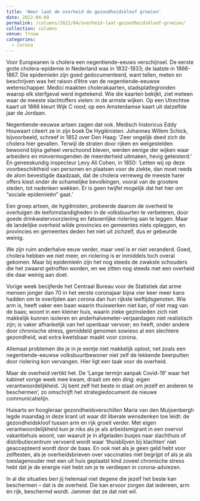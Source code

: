 ```yaml
---
title: 'Weer laat de overheid de gezondheidskloof groeien'
date: 2022-04-09
permalink: /columns/2022/04/overheid-laat-gezondheidskloof-groeien/
collection: columns
venue: Trouw
categories:
  - Corona
---
```


Voor Europeanen is cholera een negentiende-eeuws verschijnsel. De eerste grote cholera-epidemie in Nederland was in 1832-1833; de laatste in 1866-1867. Die epidemieën zijn goed gedocumenteerd, want tellen, meten en beschrijven was het raison d’être van de negentiende-eeuwse wetenschapper. Medici maakten cholerakaarten, stadsplattegronden waarop elk sterfgeval werd ingetekend. Wie die kaarten bekijkt, ziet meteen waar de meeste slachtoffers vielen: in de armste wijken. Op een Utrechtse kaart uit 1866 kleurt Wijk C rood; op een Amsterdamse kaart uit datzelfde jaar de Jordaan.

Negentiende-eeuwse artsen zagen dat ook. Medisch historicus Eddy Houwaart citeert ze in zijn boek De Hygiënisten. Johannes Willem Schick, bijvoorbeeld, schreef in 1852 over Den Haag: ‘Zeer ongelijk deed zich de cholera hier gevallen. Terwijl de straten door rijken en welgestelden bewoond bijna geheel verschoond bleven, werden eenige der wijken waar arbeiders en minvermogenden de meerderheid uitmaken, hevig geteisterd.’ En geneeskundig inspecteur Levy Ali Cohen, in 1850: ‘Letten wij op deze voorbeschiktheid van personen en plaatsen voor de ziekte, dan moet reeds de alom bevestigde daadzaak, dat de cholera verreweg de meeste harer offers kiest onder de schamelijke bevolkingen, vooral van de grootere steden, tot nadenken wekken. Er is geen twijfel mogelijk dat het hier om “sociale epidemieën” gaat.’

Een groep artsen, de hygiënisten, probeerde daarom de overheid te overtuigen de leefomstandigheden in de volksbuurten te verbeteren, door goede drinkwatervoorziening en fatsoenlijke riolering aan te leggen. Maar de landelijke overheid wilde provincies en gemeentes niets opleggen, en provincies en gemeentes deden het niet uit zichzelf, dus er gebeurde weinig.

We zijn ruim anderhalve eeuw verder, maar veel is er niet veranderd. Goed, cholera hebben we niet meer, en riolering is er inmiddels toch overal gekomen. Maar bij epidemieën zijn het nog steeds de zwakste schouders die het zwaarst getroffen worden, en we zitten nog steeds met een overheid die daar weinig aan doet.

Vorige week becijferde het Centraal Bureau voor de Statistiek dat arme mensen jonger dan 70 in het eerste coronajaar bijna vier keer meer kans hadden om te overlijden aan corona dan hun rijkste leeftijdsgenoten. Wie arm is, heeft vaker een baan waarin thuiswerken niet kan, of niet mag van de baas; woont in een kleiner huis, waarin zieke gezinsleden zich niet makkelijk kunnen isoleren en anderhalvemeter-verjaardagen niet realistisch zijn; is vaker afhankelijk van het openbaar vervoer; en heeft, onder andere door chronische stress, gemiddeld genomen sowieso al een slechtere gezondheid, wat extra kwetsbaar maakt voor corona.

Allemaal problemen die je in je eentje niet makkelijk oplost, net zoals een negentiende-eeuwse volksbuurtbewoner niet zelf de lekkende beerputten door riolering kon vervangen. Hier ligt een taak voor de overheid.

Maar de overheid vertikt het. De ‘Lange termijn aanpak Covid-19’ waar het kabinet vorige week mee kwam, draait om één ding: eigen verantwoordelijkheid. ‘Jij bent zelf het beste in staat om jezelf en anderen te beschermen’, zo omschrijft het strategiedocument de nieuwe communicatielijn.

Huisarts en hoogleraar gezondheidsverschillen Maria van den Muijsenbergh legde maandag in deze krant uit waar dit liberale wensdenken toe leidt: de gezondheidskloof tussen arm en rijk groeit verder. Met eigen verantwoordelijkheid kun je niks als je als arbeidsmigrant in een overvol vakantiehuis woont, van waaruit je in afgeladen busjes naar slachthuis of distributiecentrum vervoerd wordt waar ‘thuisblijven bij klachten’ niet geaccepteerd wordt door de baas. En ook niet als je geen geld hebt voor zelftesten, als je overheidsbrieven over vaccinaties niet begrijpt of als je als toeslagenouder met een uit huis geplaatst kind zoveel chronische stress hebt dat je de energie niet hebt om je te verdiepen in corona-adviezen.

In al die situaties ben jij helemaal niet degene die jezelf het beste kan beschermen – dat is de overheid. Die kan ervoor zorgen dat iedereen, arm én rijk, beschermd wordt. Jammer dat ze dat niet wil.
